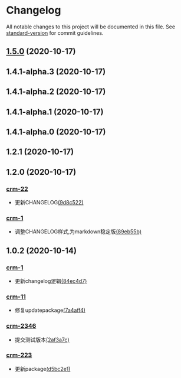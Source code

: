 # Changelog

All notable changes to this project will be documented in this file. See [standard-version](https://github.com/conventional-changelog/standard-version) for commit guidelines.

## [1.5.0](https://github.com/banzheshenghuo/fc-FE-workFlow-cli/compare/v1.4.1-alpha.3...v1.5.0) (2020-10-17)

## 1.4.1-alpha.3 (2020-10-17)
## 1.4.1-alpha.2 (2020-10-17)
## 1.4.1-alpha.1 (2020-10-17)
## 1.4.1-alpha.0 (2020-10-17)
## 1.2.1 (2020-10-17)
## 1.2.0 (2020-10-17)

### [crm-22](https://jira.forceclouds.com/browse/)

- 更新CHANGELOG[(9d8c522)](https://gitlab.forceclouds.com/mobile/mobile-crm/commit/9d8c522)





### [crm-1](https://jira.forceclouds.com/browse/)

- 调整CHANGELOG样式,为markdown稳定版[(89eb55b)](https://gitlab.forceclouds.com/mobile/mobile-crm/commit/89eb55b)




## 1.0.2 (2020-10-14)

### [crm-1](https://jira.forceclouds.com/browse/)

- 更新changelog逻辑[(84ec4d7)](https://gitlab.forceclouds.com/mobile/mobile-crm/commit/84ec4d7)





### [crm-11](https://jira.forceclouds.com/browse/)

- 修复updatepackage[(7a4aff4)](https://gitlab.forceclouds.com/mobile/mobile-crm/commit/7a4aff4)





### [crm-2346](https://jira.forceclouds.com/browse/)

- 提交测试版本[(2af3a7c)](https://gitlab.forceclouds.com/mobile/mobile-crm/commit/2af3a7c)





### [crm-223](https://jira.forceclouds.com/browse/)

- 更新package[(d5bc2e1)](https://gitlab.forceclouds.com/mobile/mobile-crm/commit/d5bc2e1)
